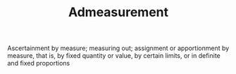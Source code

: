 ---
title: Admeasurement
letter: A
permalink: "/definitions/admeasurement.html"
body: Ascertainment by measure; measuring out; assignment or apportionment by measure,
  that is, by fixed quantity or value, by certain limits, or in definite and fixed
  proportions
published_at: '2018-07-07'
source: Black's Law Dictionary
layout: post
---